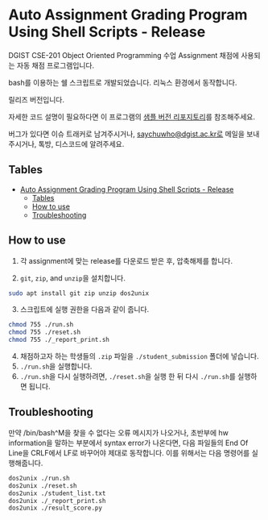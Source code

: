 # Auto Assignment Grading Program Using Shell Scripts - Release

DGIST CSE-201 Object Oriented Programming 수업 Assignment 채점에 사용되는 자동 채점 프로그램입니다.

bash를 이용하는 쉘 스크립트로 개발되었습니다. 리눅스 환경에서 동작합니다.

릴리즈 버전입니다. 

자세한 코드 설명이 필요하다면 이 프로그램의 [샘플 버전 리포지토리](https://github.com/saychuwho/auto_grading)를 참조해주세요.

버그가 있다면 이슈 트래커로 남겨주시거나, saychuwho@dgist.ac.kr로 메일을 보내주시거나, 톡방, 디스코드에 알려주세요.

## Tables

- [Auto Assignment Grading Program Using Shell Scripts - Release](#auto-assignment-grading-program-using-shell-scripts---release)
  - [Tables](#tables)
  - [How to use](#how-to-use)
  - [Troubleshooting](#troubleshooting)

## How to use

1. 각 assignment에 맞는 release를 다운로드 받은 후, 압축해제를 합니다.

2. `git`, `zip`, and `unzip`을 설치합니다.
```bash
sudo apt install git zip unzip dos2unix
```

3. 스크립트에 실행 권한을 다음과 같이 줍니다.
```bash
chmod 755 ./run.sh
chmod 755 ./reset.sh
chmod 755 ./_report_print.sh
```

4. 채점하고자 하는 학생들의 `.zip` 파일을 `./student_submission` 폴더에 넣습니다.
5. `./run.sh`을 실행합니다.
6. `./run.sh`을 다시 실행하려면, `./reset.sh`을 실행 한 뒤 다시 `./run.sh`를 실행하면 됩니다. 

## Troubleshooting

만약 /bin/bash^M을 찾을 수 없다는 오류 메시지가 나오거나, 초반부에 hw information을 말하는 부분에서 syntax error가 나온다면, 다음 파일들의 End Of Line을 CRLF에서 LF로 바꾸어야 제대로 동작합니다. 이를 위해서는 다음 명령어를 실행해줍니다.

```bash
dos2unix ./run.sh
dos2unix ./reset.sh
dos2unix ./student_list.txt
dos2unix ./_report_print.sh
dos2unix ./result_score.py
```